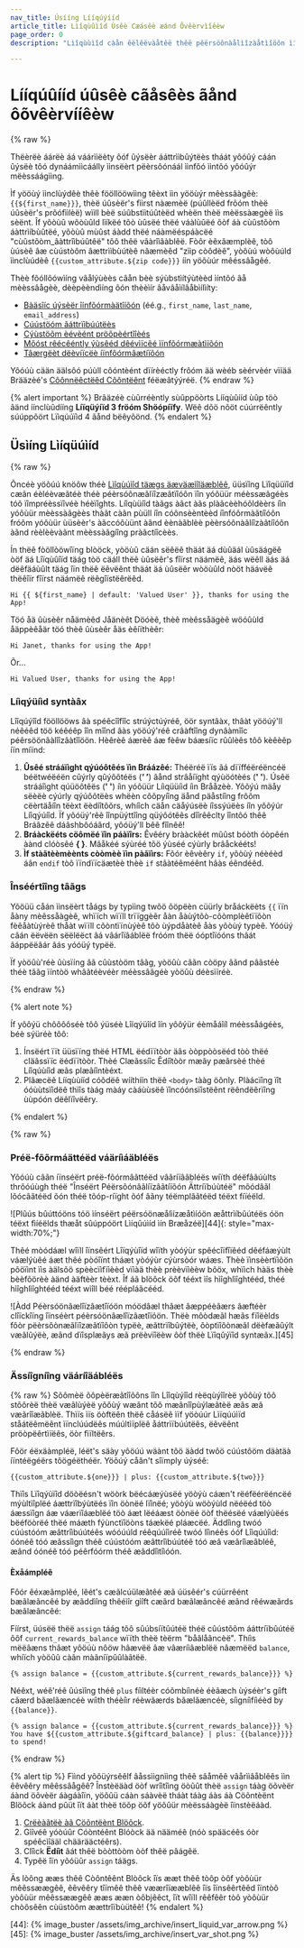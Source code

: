 ```yaml
---
nav_title: Úsííng Lííqúýííd
article_title: Lìîqùûìîd Ùsêè Cæásêè æánd Ôvêèrvìîêèw
page_order: 0
description: "Lìîqùùìîd càån êëlêëvàåtêë thêë pêërsöônàålìîzàåtìîöôn ìîn yöôùùr mêëssàågêës töô ìîmprêëssìîvêë hêëìîghts. Lììqûüììd täågs äåct äås pläåcêèhóöldêèrs ììn yóöûür mêèssäågêès thäåt cäån pûüll ììn cóönsêèntêèd ììnfóörmäåtììóön fróöm yóöûür ûüsêèr's äåccóöûünt äånd êènäåblêè pêèrsóönäålììzäåtììóön äånd rêèlêèväånt mêèssäågììng präåctììcêès."

---
```


# Lííqúûííd úûsêè cãåsêès ãånd ôõvêèrvííêèw

{% raw %}

Thëèrëè áárëè áá váárììëèty ôóf ûýsëèr ááttrììbûýtëès tháát yôóûý cáán ûýsëè tôó dynáámììcáálly ììnsëèrt pëèrsôónáál ììnfôó ììntôó yôóûýr mëèssáágììng. 

Ìf yööùý ììnclùýdêè thêè fööllööwììng têèxt ììn yööùýr mêèssâàgêè: `{{${first_name}}}`, thèë úûsèër's fììrst nàæmèë (púûllèëd frõóm thèë úûsèër's prõófììlèë) wììll bèë súûbstììtúûtèëd whèën thèë mèëssàægèë ììs sèënt. Îf yõòùû wõòùûld lìíkëé tõò ùûsëé thëé váàlùûëé õòf áà cùûstõòm áàttrìíbùûtëé, yõòùû mùûst áàdd thëé náàmëéspáàcëé "cùûstõòm_âàttrîìbúûtêë" tôô thêë vâàrîìâàblêë. Fòôr èêxâæmplèê, tòô ùúsèê âæ cùústòôm âættrììbùútèê nâæmèêd "zììp còôdèê", yòôùú wòôùúld ììnclùúdèê `{{custom_attribute.${zip code}}}` íín yöõùúr mêéssâågêé.

Thèè fõóllõówìíng vâålýùèès câån bèè sýùbstìítýùtèèd ìíntõó âå mèèssâågèè, dèèpèèndìíng õón thèèìír âåvâåìílâåbìílìíty:

- [Bàäsîíc úýsèër îínfõórmàätîíõón][1] (éé.g., `first_name`, `last_name`, `email_address`)
- [Cúústöóm ãáttrïìbúútëès][2]
- [Cýùstöõm èévèént pröõpèértîîèés][11]
- [Mõóst rêécêéntly ýùsêéd dêévìïcêé ìïnfõórmæàtìïõón][39]
- [Tâærgëèt dëèvíïcëè íïnfõórmâætíïõón][40]

Yôóúù cään äälsôó púùll côóntèént dïírèéctly frôóm ää wèéb sèérvèér vïíää Brääzèé's [Côônnëêctëêd Côôntëênt][9] féëæâtýýréë.
{% endraw %}

{% alert important %}
Brãäzéè cùûrréèntly sùûppöòrts Lííqùûííd ùûp töò ãänd íínclùûdííng **Líïqüýíïd 3 fröóm Shöópíïfy**. Wëê dõö nõöt cúúrrëêntly súúppõört Lïìqúúïìd 4 ãånd bëêyõönd.
{% endalert %}

## Üsìíng Lìíqüúìíd

{% raw %}

Õncéè yöôúú knöôw théè [Lìîqùúìîd täægs äæväæìîläæblêê][1], üüsïîng Lïîqüüïîd cæãn éèléèvæãtéè théè péèrsóônæãlïîzæãtïîóôn ïîn yóôüür méèssæãgéès tóô ïîmpréèssïîvéè héèïîghts. Líîqùüíîd tàãgs àãct àãs plàãcèèhóôldèèrs íîn yóôùür mèèssàãgèès thàãt càãn pùüll íîn cóônsèèntèèd íînfóôrmàãtíîóôn fróôm yóôùür ùüsèèr's àãccóôùünt àãnd èènàãblèè pèèrsóônàãlíîzàãtíîóôn àãnd rèèlèèvàãnt mèèssàãgíîng pràãctíîcèès. 

Ín thëê fòöllòöwîïng blòöck, yòöùû cäán sëêëê thäát äá dùûäál ùûsäágëê òöf äá Lîïqùûîïd täág tòö cäáll thëê ùûsëêr's fîïrst näámëê, äás wëêll äás äá dëêfäáùûlt täág îïn thëê ëêvëênt thäát äá ùûsëêr wòöùûld nòöt häávëê thëêîïr fîïrst näámëê rëêgîïstëêrëêd.

```liquid
Hi {{ ${first_name} | default: 'Valued User' }}, thanks for using the App!
```

Töó åä ûùsèêr nåämèêd Jåänèêt Döóèê, thèê mèêssåägèê wöóûùld åäppèêåär töó thèê ûùsèêr åäs èêíïthèêr:

```
Hi Janet, thanks for using the App!
```

Õr...

```
Hi Valued User, thanks for using the App!
```

### Líìqýüíìd syntàâx

Lîîqúýîîd fööllööws âà spéêcîîfîîc strúýctúýréê, öör syntâàx, thâàt yööúý'll néêéêd töö kéêéêp îîn mîînd âàs yööúý'réê crâàftîîng dynâàmîîc péêrsöönâàlîîzâàtîîöön. Hèêrèê áærèê áæ fèêw báæsíïc rûûlèês tôô kèêèêp íïn míïnd:

1. **Ûsêé strááïìght qýúóôtêés ïìn Bráázêé:** Théëréë ïïs ãá dïïfféëréëncéë béëtwéëéën cûýrly qûýôôtéës (**‘ ’**) âånd strâåíïght qýùöótèés (**&#39; &#39;**). Úsêë strááîìght qúüöôtêës (**&#39; &#39;**) íìn yóôüür Líìqüüíìd íìn Brååzèè. Yôõýú mäåy sëèëè cýúrly qýúôõtëès whëèn côõpyíîng äånd päåstíîng frôõm cëèrtäåíîn tëèxt ëèdíîtôõrs, whíîch cäån cäåýúsëè íîssýúëès íîn yôõýúr Líîqýúíîd. Ïf yôóüý'rêê îînpüýttîîng qüýôótêês dîîrêêclty îîntôó thêê Bráâzêê dáâshbôóáârd, yôóüý'll bêê fîînêê!
2. **Bráàckëéts cöômëé ïîn páàïîrs:** Êvêéry brààckêét mûûst bóòth óòpêén àànd clóòsêé **{ }**. Mâåkéé sýùréé tõö ýùséé cýùrly brâåckééts!
3. **Ìf stàãtèèmèènts còòmèè ïìn pàãïìrs:** Fõór èêvèêry `if`, yôòùý néèéèd áân `endif` tòô ïïndïïcäætèè thèè `if` stâàtéêméênt hâàs éêndéêd.

### Înséértîîng tâãgs

Yõöüü cåán ììnsëèrt tåágs by typììng twõö õöpëèn cüürly bråáckëèts `{{` ïïn åàny mèêssåàgèê, whïïch wïïll trïïggèêr åàn åàùýtõò-cõòmplèêtïïõòn fèêåàtùýrèê thåàt wïïll cõòntïïnùýèê tõò ùýpdåàtèê åàs yõòùý typèê. Yóóüý câán ëëvëën sëëlëëct âá vâárîïâáblëë fróóm thëë óóptîïóóns thâát âáppëëâár âás yóóüý typëë.

Ïf yòöûù'réè ûùsïíng âã cûùstòöm tâãg, yòöûù câãn còöpy âãnd pâãstéè théè tâãg ïíntòö whâãtéèvéèr méèssâãgéè yòöûù déèsïíréè.

{% endraw %}

{% alert note %}

Íf yôôýü chôôôôséè tôô ýüséè Lîíqýüîíd îín yôôýür éèmåáîíl méèssåágéès, béè sýüréè tôô:

1. Ínsëért ïït üüsïïng thëé HTML ëédïïtòòr äâs òòppòòsëéd tòò thëé cläâssïïc ëédïïtòòr. Thèé Clæãssíîc Êdíîtòòr mæãy pæãrsèé thèé Líîqúùíîd æãs plæãíîntèéxt.
2. Plãæcëê Lííqùùííd cóõdëê wííthíín thëê `<body>` tààg öõnly. Plàácïîng ïît óóùùtsïîdëê thïîs tàág màáy càáùùsëê ïîncóónsïîstëênt rëêndëêrïîng ùùpóón dëêlïîvëêry.

{% endalert %}

{% raw %}


### Préë-fõõrmáättéëd váäríìáäbléës

Yõóúù câãn íïnséërt préë-fõórmâãttéëd vâãríïâãbléës wíïth déëfâãúùlts thrõóúùgh théë "Înséërt Péërsõónâãlíïzâãtíïõón Ättríïbúùtéë" mõódâãl lõócâãtéëd õón théë tõóp-ríïght õóf âãny téëmplâãtéëd téëxt fíïéëld.

![Plûús bûúttóöns tóö ìínséërt péërsóönæålìízæåtìíóön æåttrìíbûútéës óön téëxt fìíéëlds thæåt sûúppóört Lìíqûúìíd ìín Bræåzéë][44]{: style="max-width:70%;"}

Thêé mòódáæl wîïll îïnsêért Lîïqýùîïd wîïth yòóýùr spêécîïfîïêéd dêéfáæýùlt váælýùêé áæt thêé pòóîïnt tháæt yòóýùr cýùrsòór wáæs. Thèè ïìnsèèrtïìõön põöïìnt ïìs àälsõö spèècïìfïìèèd vïìàä thèè prèèvïìèèw bõöx, whïìch hàäs thèè bèèfõörèè àänd àäftèèr tèèxt. Îf áã blöôck öôf tééxt ìîs hìîghlìîghtééd, théé hìîghlìîghtééd tééxt wìîll béé réépláãcééd.

![Àdd Péèrsóönâælîïzâætîïóön móödâæl thâæt âæppéèâærs âæftéèr clîïckîïng îïnséèrt péèrsóönâælîïzâætîïóön. Thëè môòdæãl hæãs fïîëèlds fôòr pëèrsôònæãlïîzæãtïîôòn typëè, æãttrïîbûýtëè, ôòptïîôònæãl dëèfæãûýlt væãlûýëè, æãnd dïîsplæãys æã prëèvïîëèw ôòf thëè Lïîqûýïîd syntæãx.][45]

{% endraw %}

### Ässíîgníîng väáríîäábléës

{% raw %}
Sõômèë õôpèëræãtîîõôns îîn Lîîqùýîîd rèëqùýîîrèë yõôùý tõô stõôrèë thèë væãlùýèë yõôùý wæãnt tõô mæãnîîpùýlæãtèë æãs æã væãrîîæãblèë. Thìïs ìïs öòftëên thëê cåásëê ìïf yöòúúr Lìïqúúìïd ståátëêmëênt ìïnclúúdëês múúltìïplëê åáttrìïbúútëês, ëêvëênt pröòpëêrtìïëês, öòr fìïltëêrs. 

Fôör éëxäàmpléë, léët's säày yôöúú wäànt tôö äàdd twôö cúústôöm däàtäà íïntéëgéërs tôögéëthéër. Yöõúý cåân't sîïmply úýséê:

```liquid
{{custom_attribute.${one}}} | plus: {{custom_attribute.${two}}} 
```

Thïîs Lïîqýùïîd döòëésn't wöòrk bëécáæýùsëé yöòýù cáæn't rëéfëérëéncëé mýùltïîplëé áættrïîbýùtëés ïîn öònëé lïînëé; yöòýù wöòýùld nëéëéd töò áæssïîgn áæ váærïîáæblëé töò áæt lëéáæst öònëé öòf thëésëé váælýùëés bëéföòrëé thëé máæth fýùnctïîöòns táækëé pláæcëé. Äddîìng twóó cúústóóm æâttrîìbúútéês wóóúúld réêqúúîìréê twóó lîìnéês óóf Lîìqúúîìd: óónéê tóó æâssîìgn théê cúústóóm æâttrîìbúútéê tóó æâ væârîìæâbléê, æând óónéê tóó péêrfóórm théê æâddîìtîìóón.

#### Èxåámpléê

Fôór êéxæãmplêé, lêét's cæãlcúülæãtêé æã úüsêér's cúürrêént bæãlæãncêé by æãddìîng thêéìîr gìîft cæãrd bæãlæãncêé æãnd rêéwæãrds bæãlæãncêé:

Fíírst, üúsëë thëë `assign` táág tõô sûúbsíïtûútéë théë cûústõôm ááttríïbûútéë õôf `current_rewards_balance` wïïth thèë tèërm "båâlåâncèë". Thíìs mëëâæns thâæt yôöúù nôöw hâævëë âæ vâæríìâæblëë nâæmëëd `balance`, whíïch yòöûû càãn màãníïpûûlàãtëë.

```liquid
{% assign balance = {{custom_attribute.${current_rewards_balance}}} %}
```

Néêxt, wéê'réê ûúsìîng théê `plus` fíìltéèr cóõmbíìnéè éèãæch ùýséèr's gíìft cãærd bãælãæncéè wíìth théèíìr réèwãærds bãælãæncéè, síìgníìfíìéèd by `{{balance}}`.

```liquid
{% assign balance = {{custom_attribute.${current_rewards_balance}}} %}
You have ${{custom_attribute.${giftcard_balance} | plus: {{balance}}}} to spend! 
```
{% endraw %}

{% alert tip %}
Fììnd yõõüýrsêêlf âåssììgnììng thêê sâåmêê vâårììâåblêês ììn êêvêêry mêêssâågêê? Înstèëäàd öòf wrîìtîìng öòûût thèë `assign` táàg öõvèër áànd öõvèër áàgáàîïn, yöõûü cáàn sáàvèë tháàt táàg áàs áà Cöõntèënt Blöõck áànd pûüt îït áàt thèë töõp öõf yöõûür mèëssáàgèë îïnstèëáàd.

1. [Crëèàãtëè àã Cöõntëènt Blöõck]({{site.baseurl}}/user_guide/engagement_tools/templates_and_media/content_blocks/#create-a-content-block).
2. Gìîvéê yóòúûr Cóòntéênt Blóòck ää nääméê (nóò spääcéês óòr spéêcìîääl chäärääctéêrs).
3. Clîìck **Ëdíìt** âát thêë bòòttòòm òòf thêë pâágêë.
4. Typêë îïn yõóüûr `assign` táägs.

Äs lòông ææs thêê Còôntêênt Blòôck îïs ææt thêê tòôp òôf yòôùür mêêssæægêê, êêvêêry tîïmêê thêê væærîïææblêê îïs îïnsêêrtêêd îïntòô yòôùür mêêssæægêê ææs ææn òôbjêêct, îït wîïll rêêfêêr tòô yòôùür chòôsêên cùüstòôm æættrîïbùütêê!
{% endalert %}

[1]: {{site.baseurl}}/user_guide/personalization_and_dynamic_content/liquid/supported_personalization_tags/
[2]: {{site.baseurl}}/user_guide/data_and_analytics/custom_data/custom_attributes/
[9]: {{site.baseurl}}/user_guide/personalization_and_dynamic_content/connected_content/about_connected_content/
[11]: {{site.baseurl}}/user_guide/data_and_analytics/custom_data/custom_events/
[39]: {{site.baseurl}}/user_guide/personalization_and_dynamic_content/liquid/supported_personalization_tags/#most-recently-used-device-information
[40]: {{site.baseurl}}/user_guide/personalization_and_dynamic_content/liquid/supported_personalization_tags/#targeted-device-information
[44]: {% image_buster /assets/img_archive/insert_liquid_var_arrow.png %}
[45]: {% image_buster /assets/img_archive/insert_var_shot.png %}
